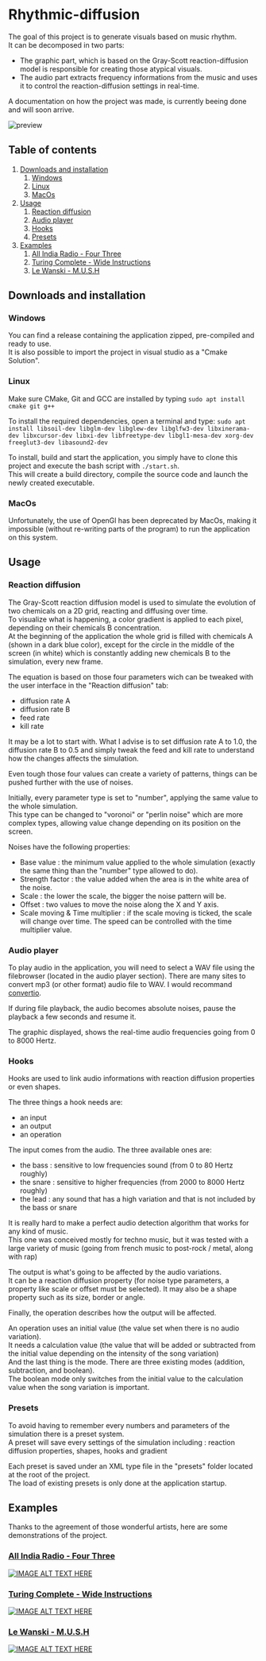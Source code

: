 # Rhythmic-diffusion

The goal of this project is to generate visuals based on music rhythm.  
It can be decomposed in two parts:

- The graphic part, which is based on the Gray-Scott reaction-diffusion model is responsible for creating those atypical visuals.  
- The audio part extracts frequency informations from the music and uses it to control the reaction-diffusion settings in real-time.

A documentation on how the project was made, is currently beeing done and will soon arrive.

![preview](https://user-images.githubusercontent.com/79707661/235739735-a2b2527c-0722-4084-8644-2e8d066e3102.png)

## Table of contents
1. [Downloads and installation](#downloads-and-installation)
     1. [Windows](#windows)
     2. [Linux](#linux)
     3. [MacOs](#macos)
2. [Usage](#usage)
    1. [Reaction diffusion](#reaction-diffusion)
    2. [Audio player](#audio-player)
    3. [Hooks](#hooks)
    4. [Presets](#presets)
3. [Examples](#examples)
    1. [All India Radio - Four Three](#all-india-radio---four-three)
    2. [Turing Complete - Wide Instructions](#turing-complete---wide-instructions)
    3. [Le Wanski - M.U.S.H](#le-wanski---mush)

## Downloads and installation

### Windows
You can find a release containing the application zipped, pre-compiled and ready to use.  
It is also possible to import the project in visual studio as a "Cmake Solution".

### Linux
Make sure CMake, Git and GCC are installed by typing ```sudo apt install cmake git g++```

To install the required dependencies, open a terminal and type: 
```sudo apt install libsoil-dev libglm-dev libglew-dev libglfw3-dev libxinerama-dev libxcursor-dev libxi-dev libfreetype-dev libgl1-mesa-dev xorg-dev freeglut3-dev libasound2-dev```

To install, build and start the application, you simply have to clone this project and execute the bash script with ```./start.sh```.  
This will create a build directory, compile the source code and launch the newly created executable.


### MacOs
Unfortunately, the use of OpenGl has been deprecated by MacOs, making it impossible (without re-writing parts of the program) to run the application on this system.

## Usage

### Reaction diffusion

The Gray-Scott reaction diffusion model is used to simulate the evolution of two chemicals on a 2D grid, reacting and diffusing over time.  
To visualize what is happening, a color gradient is applied to each pixel, depending on their chemicals B concentration.  
At the beginning of the application the whole grid is filled with chemicals A (shown in a dark blue color), except for the circle in the middle of the screen (in white) which is constantly adding new chemicals B to the simulation, every new frame.

The equation is based on those four parameters wich can be tweaked with the user interface in the "Reaction diffusion" tab:

-  diffusion rate A
-  diffusion rate B
-  feed rate
-  kill rate

It may be a lot to start with. What I advise is to set diffusion rate A to 1.0, the diffusion rate B to 0.5 and simply tweak the feed and kill rate to understand how the changes affects the simulation.
 
Even tough those four values can create a variety of patterns, things can be pushed further with the use of noises.  

Initially, every parameter type is set to "number", applying the same value to the whole simulation.  
This type can be changed to "voronoi" or "perlin noise" which are more complex types, allowing value change depending on its position on the screen.  

Noises have the following properties: 
-  Base value : the minimum value applied to the whole simulation (exactly the same thing than the "number" type allowed to do).
-  Strength factor : the value added when the area is in the white area of the noise.
-  Scale : the lower the scale, the bigger the noise pattern will be.
-  Offset : two values to move the noise along the X and Y axis.
-  Scale moving & Time multiplier : if the scale moving is ticked, the scale will change over time. The speed can be controlled with the time multiplier value.

### Audio player
To play audio in the application, you will need to select a WAV file using the filebrowser (located in the audio player section).
There are many sites to convert mp3 (or other format) audio file to WAV. I would recommand [convertio](https://convertio.co/mp3-wav/).

If during file playback, the audio becomes absolute noises, pause the playback a few seconds and resume it.

The graphic displayed, shows the real-time audio frequencies going from 0 to 8000 Hertz.

### Hooks
Hooks are used to link audio informations with reaction diffusion properties or even shapes.

The three things a hook needs are: 

-  an input
-  an output
-  an operation

The input comes from the audio. The three available ones are:

-  the bass : sensitive to low frequencies sound (from 0 to 80 Hertz roughly)
-  the snare : sensitive to higher frequencies (from 2000 to 8000 Hertz roughly)
-  the lead : any sound that has a high variation and that is not included by the bass or snare

It is really hard to make a perfect audio detection algorithm that works for any kind of music.  
This one was conceived mostly for techno music, but it was tested with a large variety of music (going from french music to post-rock / metal, along with rap)

The output is what's going to be affected by the audio variations.  
It can be a reaction diffusion property (for noise type parameters, a property like scale or offset must be selected).
It may also be a shape property such as its size, border or angle.

Finally, the operation describes how the output will be affected.

An operation uses an initial value (the value set when there is no audio variation).  
It needs a calculation value (the value that will be added or subtracted from the initial value depending on the intensity of the song variation)  
And the last thing is the mode. There are three existing modes (addition, subtraction, and boolean).  
The boolean mode only switches from the initial value to the calculation value when the song variation is important.


### Presets

To avoid having to remember every numbers and parameters of the simulation there is a preset system.  
A preset will save every settings of the simulation including : reaction diffusion properties, shapes, hooks and gradient

Each preset is saved under an XML type file in the "presets" folder located at the root of the project.  
The load of existing presets is only done at the application startup.

## Examples

Thanks to the agreement of those wonderful artists, here are some demonstrations of the project.

### [All India Radio - Four Three](https://www.youtube.com/watch?v=3SQe0BpSejE)  
[![IMAGE ALT TEXT HERE](https://img.youtube.com/vi/3SQe0BpSejE/0.jpg)](https://www.youtube.com/watch?v=3SQe0BpSejE)

### [Turing Complete - Wide Instructions](https://www.youtube.com/watch?v=91rTficMgYI)  
[![IMAGE ALT TEXT HERE](https://img.youtube.com/vi/91rTficMgYI/0.jpg)](https://www.youtube.com/watch?v=91rTficMgYI)  

### [Le Wanski - M.U.S.H](https://www.youtube.com/watch?v=8RGCyEbmk78)  
[![IMAGE ALT TEXT HERE](https://img.youtube.com/vi/8RGCyEbmk78/0.jpg)](https://www.youtube.com/watch?v=8RGCyEbmk78)  
